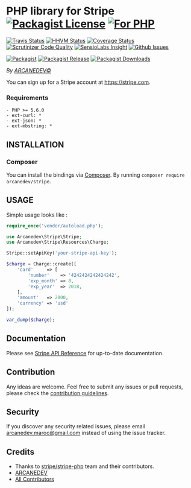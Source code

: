 # PHP library for Stripe [![Packagist License][badge_license]](LICENSE.md) [![For PHP][badge_php]][link-github-repo]

[![Travis Status][badge_build]][link-travis]
[![HHVM Status][badge_hhvm]][link-hhvm]
[![Coverage Status][badge_coverage]][link-scrutinizer]
[![Scrutinizer Code Quality][badge_quality]][link-scrutinizer]
[![SensioLabs Insight][badge_insight]][link-insight]
[![Github Issues][badge_issues]][link-github-issues]

[![Packagist][badge_package]][link-packagist]
[![Packagist Release][badge_release]][link-packagist]
[![Packagist Downloads][badge_downloads]][link-packagist]

*By [ARCANEDEV&copy;](http://www.arcanedev.net/)*

You can sign up for a Stripe account at https://stripe.com.

### Requirements

    - PHP >= 5.6.0
    - ext-curl: *
    - ext-json: *
    - ext-mbstring: *

## INSTALLATION

### Composer

You can install the bindings via [Composer](http://getcomposer.org/). By running `composer require arcanedev/stripe`.

## USAGE

Simple usage looks like :

```php
require_once('vendor/autoload.php');

use Arcanedev\Stripe\Stripe;
use Arcanedev\Stripe\Resources\Charge;

Stripe::setApiKey('your-stripe-api-key');

$charge = Charge::create([
    'card'     => [
        'number'    => '4242424242424242',
        'exp_month' => 8,
        'exp_year'  => 2018,
    ],
    'amount'   => 2000,
    'currency' => 'usd'
]);

var_dump($charge);
```

## Documentation

Please see [Stripe API Reference](https://stripe.com/docs/api) for up-to-date documentation.

## Contribution

Any ideas are welcome. Feel free to submit any issues or pull requests, please check the [contribution guidelines](CONTRIBUTING.md).

## Security

If you discover any security related issues, please email arcanedev.maroc@gmail.com instead of using the issue tracker.

## Credits

- Thanks to [stripe/stripe-php](https://github.com/stripe/stripe-php) team and their contributors.
- [ARCANEDEV][link-author]
- [All Contributors][link-contributors]

[badge_license]:      https://img.shields.io/packagist/l/arcanedev/stripe.svg?style=flat-square
[badge_php]:          https://img.shields.io/badge/PHP-Framework%20agnostic-4F5B93.svg?style=flat-square
[badge_build]:        https://img.shields.io/travis/ARCANEDEV/Stripe.svg?style=flat-square
[badge_hhvm]:         https://img.shields.io/hhvm/arcanedev/stripe.svg?style=flat-square
[badge_coverage]:     https://img.shields.io/scrutinizer/coverage/g/ARCANEDEV/Stripe.svg?style=flat-square
[badge_quality]:      https://img.shields.io/scrutinizer/g/ARCANEDEV/Stripe.svg?style=flat-square
[badge_insight]:      https://img.shields.io/sensiolabs/i/b9a40bba-bf68-4dc6-90f8-1978dcf6435a.svg?style=flat-square
[badge_issues]:       https://img.shields.io/github/issues/ARCANEDEV/Stripe.svg?style=flat-square
[badge_package]:      https://img.shields.io/badge/package-arcanedev/stripe-blue.svg?style=flat-square
[badge_release]:      https://img.shields.io/packagist/v/arcanedev/stripe.svg?style=flat-square
[badge_downloads]:    https://img.shields.io/packagist/dt/arcanedev/stripe.svg?style=flat-square

[link-author]:        https://github.com/arcanedev-maroc
[link-github-repo]:   https://github.com/ARCANEDEV/Stripe
[link-github-issues]: https://github.com/ARCANEDEV/Stripe/issues
[link-contributors]:  https://github.com/ARCANEDEV/Stripe/graphs/contributors
[link-packagist]:     https://packagist.org/packages/arcanedev/stripe
[link-travis]:        https://travis-ci.org/ARCANEDEV/Stripe
[link-hhvm]:          http://hhvm.h4cc.de/package/arcanedev/stripe
[link-scrutinizer]:   https://scrutinizer-ci.com/g/ARCANEDEV/Stripe/?branch=master
[link-insight]:       https://insight.sensiolabs.com/projects/b9a40bba-bf68-4dc6-90f8-1978dcf6435a

